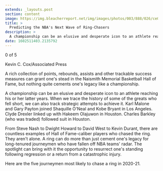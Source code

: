 ```yaml
--- 
extends: _layouts.post 
section: content 
image: https://img.bleacherreport.net/img/images/photos/003/888/026/ce08b36be59e4750d186b20382b00be3_crop_exact.jpg?w=1200&h=1200&q=75 
title: > 
  Predicting the NBA's Next Wave of Ring-Chasers 
description: > 
  A championship can be an elusive and desperate icon to an athlete reaching his or her latter years.When we trace the history of some of the greats who fell short, we can also track strategic attempts to achieve it.A ring can do more than just cement one's legacy for long-tenured journeymen who have fallen off NBA teams' radar.The spotlight can bring with it the opportunity to resurrect one's standing following regression or a return from a catastrophic injury.Here are the five journeymen most likely to chase a ring in 2020-21. 
date: 1602511403.2135792 
--- 
```

0 of 5

Kevin C. Cox/Associated Press

A rich collection of points, rebounds, assists and other trackable success measures can grant one's stead in the Naismith Memorial Basketball Hall of Fame, but nothing quite cements one's legacy like a championship.

A championship can be an elusive and desperate icon to an athlete reaching his or her latter years. When we trace the history of some of the greats who fell short, we can also track strategic attempts to achieve it. Karl Malone and Gary Payton joined Shaquille O'Neal and Kobe Bryant in Los Angeles. Clyde Drexler linked up with Hakeem Olajuwon in Houston. Charles Barkley (who was traded) followed suit in Houston.

From Steve Nash to Dwight Howard to David West to Kevin Durant, there are countless examples of Hall of Fame-caliber players who chased the ring. They aren't alone. A ring can do more than just cement one's legacy for long-tenured journeymen who have fallen off NBA teams' radar. The spotlight can bring with it the opportunity to resurrect one's standing following regression or a return from a catastrophic injury.

Here are the five journeymen most likely to chase a ring in 2020-21.